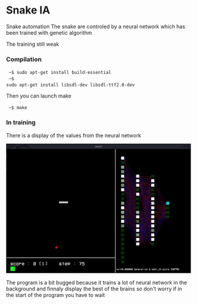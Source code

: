 <h1>Snake IA</h1>

Snake automation
The snake are controled by a neural network which has been trained with genetic algorithm

The training still weak


<h3>Compilation</h3>

<code> ~$ sudo apt-get install build-essential</code><br/>
<code> ~$ sudo apt-get install libsdl-dev libsdl-ttf2.0-dev</code><br/>

Then you can launch make

<code> ~$ make</code><br/>


<h3>In training</h3>

There is a display of the values from the neural network

![My Image](documentation/screen.png)


The program is a bit bugged because it trains a lot of neural network in the background and finnaly display the best of the brains
so don't worry if in the start of the program you have to wait